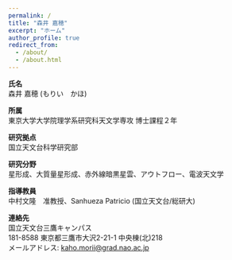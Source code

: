 ```yaml
---
permalink: /
title: "森井 嘉穂"
excerpt: "ホーム"
author_profile: true
redirect_from: 
  - /about/
  - /about.html
---
```

**氏名** <br> 森井 嘉穂 (もりい　かほ)

**所属** <br> 東京大学大学院理学系研究科天文学専攻 博士課程２年

**研究拠点** <br> 国立天文台科学研究部

**研究分野** <br> 星形成、大質量星形成、赤外線暗黒星雲、アウトフロー、電波天文学

**指導教員** <br> 中村文隆　准教授、Sanhueza Patricio (国立天文台/総研大)

**連絡先** <br> 国立天文台三鷹キャンパス <br> 181-8588 東京都三鷹市大沢2-21-1 中央棟(北)218
<br>
メールアドレス: kaho.morii@grad.nao.ac.jp
